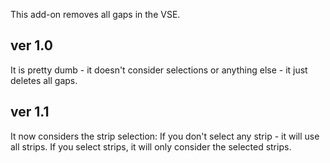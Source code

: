 This add-on removes all gaps in the VSE.
## ver 1.0
It is pretty dumb - it doesn't consider selections or anything else - it just deletes all gaps.
## ver 1.1
It now considers the strip selection: If you don't select any strip - it will use all strips. If you select strips, it will only consider the selected strips.
